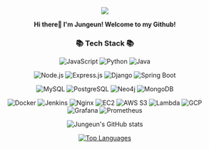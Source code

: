 <p align='center'>
    <img src="https://capsule-render.vercel.app/api?type=waving&color=auto&height=300&section=header&text=Jungeun's%20Github&fontSize=90&animation=fadeIn&fontAlignY=38&desc=Backend%20Engineer&descAlignY=51&descAlign=70"/>
</p>

<p align="center">
    <b>Hi there👋 I'm Jungeun! Welcome to my Github!</b>
</p>

<h3 align="center">📚 Tech Stack 📚</h3>

<p align="center">
    <img src="https://img.shields.io/badge/JavaScript-F7DF1E?style=for-the-badge&logo=javascript&logoColor=black" alt="JavaScript"/>
    <img src="https://img.shields.io/badge/Python-3776AB?style=for-the-badge&logo=python&logoColor=white" alt="Python"/>
    <img src="https://img.shields.io/badge/Java-007396?style=for-the-badge&logo=java&logoColor=white" alt="Java"/>
</p>

<p align="center">
    <img src="https://img.shields.io/badge/Node.js-339933?style=for-the-badge&logo=nodedotjs&logoColor=white" alt="Node.js"/>
    <img src="https://img.shields.io/badge/Express.js-000000?style=for-the-badge&logo=express&logoColor=white" alt="Express.js"/>
    <img src="https://img.shields.io/badge/Django-092E20?style=for-the-badge&logo=django&logoColor=white" alt="Django"/>
    <img src="https://img.shields.io/badge/Spring%20Boot-6DB33F?style=for-the-badge&logo=spring-boot&logoColor=white" alt="Spring Boot"/>
</p>

<p align="center">
    <img src="https://img.shields.io/badge/MySQL-4479A1?style=for-the-badge&logo=mysql&logoColor=white" alt="MySQL"/>
    <img src="https://img.shields.io/badge/PostgreSQL-336791?style=for-the-badge&logo=postgresql&logoColor=white" alt="PostgreSQL"/>
    <img src="https://img.shields.io/badge/Neo4j-008CC1?style=for-the-badge&logo=neo4j&logoColor=white" alt="Neo4j"/>
    <img src="https://img.shields.io/badge/MongoDB-47A248?style=for-the-badge&logo=mongodb&logoColor=white" alt="MongoDB"/>
</p>

<p align="center">
    <img src="https://img.shields.io/badge/Docker-2496ED?style=for-the-badge&logo=docker&logoColor=white" alt="Docker"/>
    <img src="https://img.shields.io/badge/Jenkins-D24939?style=for-the-badge&logo=jenkins&logoColor=white" alt="Jenkins"/>
    <img src="https://img.shields.io/badge/Nginx-009639?style=for-the-badge&logo=nginx&logoColor=white" alt="Nginx"/>
    <img src="https://img.shields.io/badge/Amazon%20EC2-FF9900?style=for-the-badge&logo=amazon-ec2&logoColor=white" alt="EC2"/>
    <img src="https://img.shields.io/badge/Amazon%20S3-569A31?style=for-the-badge&logo=amazon-s3&logoColor=white" alt="AWS S3"/>
    <img src="https://img.shields.io/badge/AWS%20Lambda-FF9900?style=for-the-badge&logo=aws-lambda&logoColor=white" alt="Lambda"/>
    <img src="https://img.shields.io/badge/Google%20Cloud-4285F4?style=for-the-badge&logo=google-cloud&logoColor=white" alt="GCP"/>
    <img src="https://img.shields.io/badge/Grafana-F46800?style=for-the-badge&logo=grafana&logoColor=white" alt="Grafana"/>
    <img src="https://img.shields.io/badge/Prometheus-E6522C?style=for-the-badge&logo=prometheus&logoColor=white" alt="Prometheus"/>
</p>



<p align="center">
    <img src="https://github-readme-stats.vercel.app/api?username=jungeunyooon&show_icons=true&theme=radical" alt="Jungeun's GitHub stats"/>
</p>

<p align="center">
    <a href="https://github.com/jungeunyooon">
        <img src="https://github-readme-stats.vercel.app/api/top-langs/?username=jungeunyooon&layout=donut" alt="Top Languages"/>
    </a>
</p>
